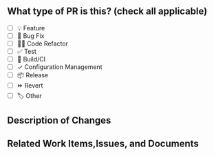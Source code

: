## What type of PR is this? (check all applicable)
<!-- Select atleast one of the options below -->
- [ ] 💡 Feature
- [ ] 🐛 Bug Fix
- [ ] 🧑‍💻 Code Refactor
- [ ] ✅ Test
- [ ] 🤖 Build/CI
- [ ] ✓ Configuration Management
- [ ] 📦 Release
- [ ] ⏩ Revert
- [ ] 🏷 Other

## Description of Changes
<!-- Add a brief description of the changes for the PR -->


## Related Work Items,Issues, and Documents
<!-- 
For Azure DevOps Work Items use this format: Fixes AB#123
https://docs.microsoft.com/en-us/azure/devops/boards/github/link-to-from-github?view=azure-devops

For GitHub Issues use this format link issue numbers: Fixes #123
https://docs.github.com/en/free-pro-team@latest/github/managing-your-work-on-github/linking-a-pull-request-to-an-issue#linking-a-pull-request-to-an-issue-using-a-keyword

For Grand Avenue Documents add a link to the document using the following format: [Document Name](Link to the document)
-->

